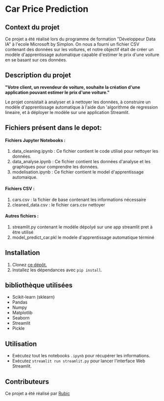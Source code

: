 # Car Price Prediction

## Context du projet

Ce projet a été réalisé lors du programme de formation "Développeur Data IA" à l'ecole Microsoft by Simplon. On nous a fourni un fichier CSV contenant des données sur les voitures, et notre objectif était de créer un modèle d'apprentissage automatique capable d'estimer le prix d'une voiture en se basant sur ces données.

## Description du projet 

**"Votre client, un revendeur de voiture, souhaite la création d'une application pouvant estimer le prix d'une voiture."**

Le projet consistait à analyser et à nettoyer les données, à construire un modèle d'apprentissage automatique à l'aide dun 'algorithme  de regression lineaire, et à déployer le modèle sur une application Streamlit.

## Fichiers présent dans le depot: 

#### Fichiers Jupyter Notebooks :

1. data_cleaning.ipynb : Ce fichier contient le code utilisé pour nettoyer les données.
2. data_analyse.ipynb : Ce fichier contient les données d'analyse et les graphiques pour comprendre les données.
3. modelisation.ipynb : Ce fichier contient le model d'apprentissage automaique.

#### Fichiers CSV :

1. cars.csv : la fichier de base contenant les informations nécessaire
2. cleaned_data.csv : le fichier cars.csv nettoyer

#### Autres fichiers :

1. streamlit.py contenant le modéle dépolyé sur une app streamlit pret  à être utilisé
2. model_predict_car.pkl le modele d'apprentissage automatique términé



## Installation

1. Clonez [ce dépôt.](https://github.com/ForskyOnly/car_price_prediction)
2. Installez les dépendances avec `pip install`.


## bibliothèque utilisées

- Scikit-learn (sklearn)
- Pandas
- Numpy
- Matplotlib
- Seaborn
- Streamlit
- Pickle

## Utilisation

- Exécutez tout les notebooks `.ipynb` pour récupérer les informations.
- Exécutez `streamlit run streamlit.py` pour lancer l'interface Web Streamlit.

## Contributeurs

Ce projet a été réalisé par [Rubic](https://github.com/ForskyOnly)

